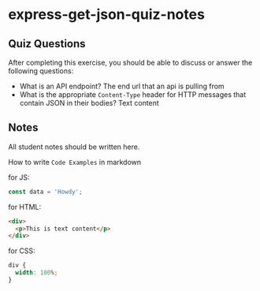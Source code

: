 # express-get-json-quiz-notes

## Quiz Questions

After completing this exercise, you should be able to discuss or answer the following questions:

- What is an API endpoint?
  The end url that an api is pulling from
- What is the appropriate `Content-Type` header for HTTP messages that contain JSON in their bodies?
  Text content

## Notes

All student notes should be written here.

How to write `Code Examples` in markdown

for JS:

```javascript
const data = 'Howdy';
```

for HTML:

```html
<div>
  <p>This is text content</p>
</div>
```

for CSS:

```css
div {
  width: 100%;
}
```
